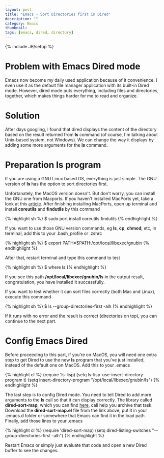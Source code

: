 ```yaml
---
layout: post
title: "Emacs - Sort Directories first in Dired"
description: ""
category: Emacs
thumbnail: 
tags: [emacs, dired, directory]
---
```

{% include JB/setup %}

# Problem with Emacs Dired mode

Emacs now become my daily used application because of it convenience. I even use
it as the default file manager application with its built-in Dired mode.
However, dired mode puts everything, including files and directories, together,
which makes things harder for me to read and organize.

# Solution

After days googling, I found that dired displays the content of the directory
based on the result returned from **ls** command (of course, I'm talking about
Unix-based system, not Windows). We can change the way it displays by adding
some more arguments for the **ls** command.

# Preparation ls program

If you are using a GNU Linux based OS, everything is just simple. The GNU
version of **ls** has the option to sort directories first.

Unfortanately, the MacOS version doesn't. But don't worry, you can install the
GNU one from Macports. If you haven't installed MacPorts yet, take a look at this
[article](/2013/01/01/macports---the-macos-package-manager/). After finishing
installing MacPorts, open up terminal and install **coreutils** and
**findutils** by this command

{% highlight sh %}
$ sudo port install coreutils findutils
{% endhighlight %}

If you want to use those GNU version commands, eg **ls**, **cp**, **chmod**,
etc, in terminal, add this to your .bash_profile or .zshrc

{% highlight sh %}
$ export PATH=$PATH:/opt/local/libexec/gnubin
{% endhighlight %}

After that, restart terminal and type this command to test

{% highlight sh %}
$ where ls
{% endhighlight %}

If you see this path **/opt/local/libexec/gnubin/ls** in the output result,
congratulation, you have installed it successfully.

If you want to test whether it can sort files correctly (both Mac and Linux),
execute this command

{% highlight sh %}
$ ls --group-directories-first -alh
{% endhighlight %}

If it runs with no error and the result is correct (directories on top), you can
continue to the next part.

# Config Emacs Dired

Before proceeding to this part, if you're on MacOS, you will need one extra step
to get Dired to use the new **ls** program that you've just installed,
instead of the default one on MacOS. Add this to your .emacs

{% highlight cl %}
(require 'ls-lisp)
(setq ls-lisp-use-insert-directory-program t)
(setq insert-directory-program "/opt/local/libexec/gnubin/ls")
{% endhighlight %}

The last step is to config Dired mode. You need to tell Dired to add more
arguments to the **ls** call so that it can display correctly. The library
called **dired-sort-map**, which you can find
[here](http://emacswiki.org/emacs/dired-sort-map.el), call help you archive that
task. Download the **dired-sort-map.el** file from the link above, put it in
your .emacs.d folder or somewhere that Emacs can find it in the load path.
Finally, add those lines to your .emacs

{% highlight cl %}
(require 'dired-sort-map)
(setq dired-listing-switches "--group-directories-first -alh")
{% endhighlight %}

Restart Emacs or simply just evaluate that code and open a new Dired buffer to
see the changes.
